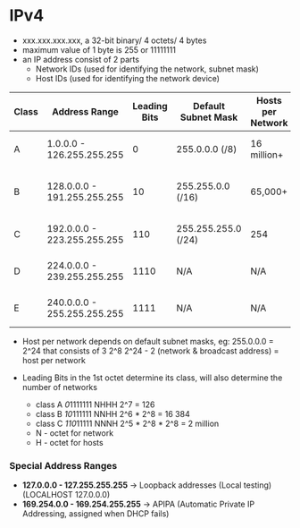# IPv4
- xxx.xxx.xxx.xxx, a 32-bit binary/ 4 octets/ 4 bytes
- maximum value of 1 byte is 255 or 11111111
- an IP address consist of 2 parts
	- Network IDs (used for identifying the network, subnet mask)
	- Host IDs (used for identifying the network device)

| Class | Address Range               | Leading Bits | Default Subnet Mask | Hosts per Network | Usage                                              |
| ----- | --------------------------- | ------------ | ------------------- | ----------------- | -------------------------------------------------- |
| A     | 1.0.0.0 - 126.255.255.255   | 0            | 255.0.0.0 (/8)      | 16 million+       | Large networks (ISPs, enterprises)                 |
| B     | 128.0.0.0 - 191.255.255.255 | 10           | 255.255.0.0 (/16)   | 65,000+           | Medium-sized networks (universities, corporations) |
| C     | 192.0.0.0 - 223.255.255.255 | 110          | 255.255.255.0 (/24) | 254               | Small networks (home, small businesses)            |
| D     | 224.0.0.0 - 239.255.255.255 | 1110         | N/A                 | N/A               | Multicasting (one-to-many communication)           |
| E     | 240.0.0.0 - 255.255.255.255 | 1111         | N/A                 | N/A               | Experimental, research, future use                 |
- Host per network depends on default subnet masks,
eg: 255.0.0.0 = 2^24
that consists of 3 2^8
2^24 - 2 (network & broadcast address) = host per network

- Leading Bits in the 1st octet determine its class, will also determine the number of networks
	- class A *0*1111111 NHHH 2^7 = 126 
	- class B *10*111111 NNHH 2^6 * 2^8 = 16 384 
	- class C *110*11111 NNNH 2^5 * 2^8 * 2^8 = 2 million
	- N - octet for network
	- H - octet for hosts
### Special Address Ranges

- **127.0.0.0 - 127.255.255.255** → Loopback addresses (Local testing) (LOCALHOST 127.0.0.0)
- **169.254.0.0 - 169.254.255.255** → APIPA (Automatic Private IP Addressing, assigned when DHCP fails)
